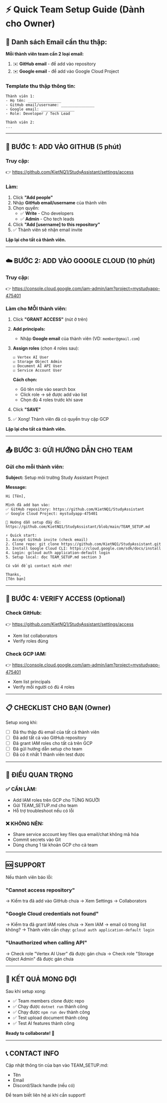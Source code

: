 # ⚡ Quick Team Setup Guide (Dành cho Owner)

## 📧 Danh sách Email cần thu thập:

**Mỗi thành viên team cần 2 loại email:**
1. ✉️ **GitHub email** - để add vào repository
2. ✉️ **Google email** - để add vào Google Cloud Project

### Template thu thập thông tin:

```
Thành viên 1:
- Họ tên: _______________
- GitHub email/username: _______________
- Google email: _______________
- Role: Developer / Tech Lead

Thành viên 2:
...
```

---

## 🚀 BƯỚC 1: ADD VÀO GITHUB (5 phút)

### Truy cập:
👉 https://github.com/KietNQ1/StudyAssistant/settings/access

### Làm:
1. Click **"Add people"**
2. Nhập **GitHub email/username** của thành viên
3. Chọn quyền:
   - ✅ **Write** - Cho developers
   - ✅ **Admin** - Cho tech leads
4. Click **"Add [username] to this repository"**
5. ✅ Thành viên sẽ nhận email invite

**Lặp lại cho tất cả thành viên.**

---

## ☁️ BƯỚC 2: ADD VÀO GOOGLE CLOUD (10 phút)

### Truy cập:
👉 https://console.cloud.google.com/iam-admin/iam?project=mystudyapp-475401

### Làm cho MỖI thành viên:

1. Click **"GRANT ACCESS"** (nút ở trên)

2. **Add principals:**
   - Nhập **Google email** của thành viên (VD: `member@gmail.com`)

3. **Assign roles** (chọn 4 roles sau):

   ```
   ☑ Vertex AI User
   ☑ Storage Object Admin  
   ☑ Document AI API User
   ☑ Service Account User
   ```

   **Cách chọn:**
   - Gõ tên role vào search box
   - Click role → sẽ được add vào list
   - Chọn đủ 4 roles trước khi save

4. Click **"SAVE"**

5. ✅ Xong! Thành viên đã có quyền truy cập GCP

**Lặp lại cho tất cả thành viên.**

---

## 📤 BƯỚC 3: GỬI HƯỚNG DẪN CHO TEAM

### Gửi cho mỗi thành viên:

**Subject:** Setup môi trường Study Assistant Project

**Message:**

```
Hi [Tên],

Mình đã add bạn vào:
✅ GitHub repository: https://github.com/KietNQ1/StudyAssistant
✅ Google Cloud Project: mystudyapp-475401

📖 Hướng dẫn setup đầy đủ:
https://github.com/KietNQ1/StudyAssistant/blob/main/TEAM_SETUP.md

⚡ Quick start:
1. Accept GitHub invite (check email)
2. Clone repo: git clone https://github.com/KietNQ1/StudyAssistant.git
3. Install Google Cloud CLI: https://cloud.google.com/sdk/docs/install
4. Login: gcloud auth application-default login
5. Setup local: đọc TEAM_SETUP.md section 3

Có vấn đề gì contact mình nhé!

Thanks,
[Tên bạn]
```

---

## 🔐 BƯỚC 4: VERIFY ACCESS (Optional)

### Check GitHub:
👉 https://github.com/KietNQ1/StudyAssistant/settings/access
- Xem list collaborators
- Verify roles đúng

### Check GCP IAM:
👉 https://console.cloud.google.com/iam-admin/iam?project=mystudyapp-475401
- Xem list principals
- Verify mỗi người có đủ 4 roles

---

## 📋 CHECKLIST CHO BẠN (Owner)

Setup xong khi:

- [ ] Đã thu thập đủ email của tất cả thành viên
- [ ] Đã add tất cả vào GitHub repository
- [ ] Đã grant IAM roles cho tất cả trên GCP
- [ ] Đã gửi hướng dẫn setup cho team
- [ ] Đã có ít nhất 1 thành viên test được

---

## 🎯 ĐIỀU QUAN TRỌNG

### ✅ CẦN LÀM:
- Add IAM roles trên GCP cho TỪNG NGƯỜI
- Gửi TEAM_SETUP.md cho team
- Hỗ trợ troubleshoot nếu có lỗi

### ❌ KHÔNG NÊN:
- Share service account key files qua email/chat không mã hóa
- Commit secrets vào Git
- Dùng chung 1 tài khoản GCP cho cả team

---

## 🆘 SUPPORT

Nếu thành viên báo lỗi:

### "Cannot access repository"
→ Kiểm tra đã add vào GitHub chưa
→ Xem Settings → Collaborators

### "Google Cloud credentials not found"
→ Kiểm tra đã grant IAM roles chưa
→ Xem IAM → email có trong list không?
→ Thành viên cần chạy: `gcloud auth application-default login`

### "Unauthorized when calling API"
→ Check role "Vertex AI User" đã được gán chưa
→ Check role "Storage Object Admin" đã được gán chưa

---

## 🎉 KẾT QUẢ MONG ĐỢI

Sau khi setup xong:
- ✅ Team members clone được repo
- ✅ Chạy được `dotnet run` thành công
- ✅ Chạy được `npm run dev` thành công  
- ✅ Test upload document thành công
- ✅ Test AI features thành công

**Ready to collaborate! 🚀**

---

## 📞 CONTACT INFO

Cập nhật thông tin của bạn vào TEAM_SETUP.md:
- Tên
- Email
- Discord/Slack handle (nếu có)

Để team biết liên hệ ai khi cần support!
